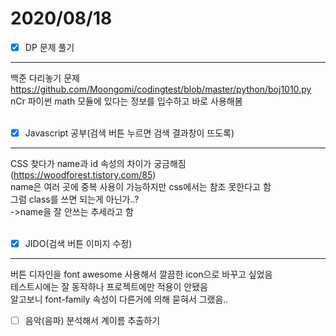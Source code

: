 # 2020/08/18

- [x]  DP 문제 풀기<br/>
------------------------------
백준 다리놓기 문제 <https://github.com/Moongomi/codingtest/blob/master/python/boj1010.py><br/>
nCr 파이썬 math 모듈에 있다는 정보를 입수하고 바로 사용해봄<br/><br/>
- [x]  Javascript 공부(검색 버튼 누르면 검색 결과창이 뜨도록)<br/>
---------------------------------------------
CSS 찾다가 name과 id 속성의 차이가 궁금해짐 (<https://woodforest.tistory.com/85>)<br/>
name은 여러 곳에 중복 사용이 가능하지만 css에서는 참조 못한다고 함<br/>
그럼 class를 쓰면 되는게 아닌가..?<br/>
->name을 잘 안쓰는 추세라고 함<br/><br/>
- [x]  JIDO(검색 버튼 이미지 수정)<br/>
---------------------------------------------
버튼 디자인을 font awesome 사용해서 깔끔한 icon으로 바꾸고 싶었음<br/>
테스트시에는 잘 동작하나 프로젝트에만 적용이 안됐음<br/>
알고보니 font-family 속성이 다른거에 의해 묻혀서 그랬음.. <br/>
- [ ]  음악(음파) 분석해서 계이름 추출하기
